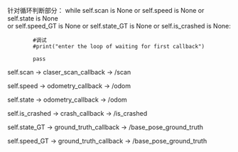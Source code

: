 针对循环判断部分：
while self.scan is None or self.speed is None or self.state is None\
                or self.speed_GT is None or self.state_GT is None or self.is_crashed is None:


            #调试
            #print("enter the loop of waiting for first callback")    

            pass


self.scan  ->  claser_scan_callback  ->  /scan

self.speed  ->  odometry_callback  ->  /odom

self.state  ->   odometry_callback  ->  /odom

self.is_crashed  ->  crash_callback   -> /is_crashed

self.state_GT  ->  ground_truth_callback  -> /base_pose_ground_truth

self.speed_GT  ->  ground_truth_callback  ->  /base_pose_ground_truth

